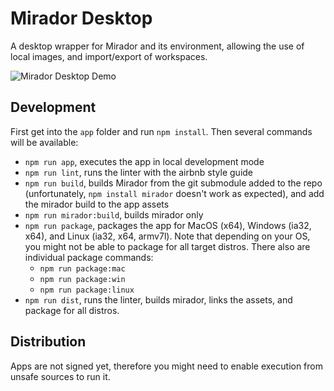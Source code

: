 # Mirador Desktop
A desktop wrapper for Mirador and its environment, allowing the use of local images, and import/export of workspaces.

![Mirador Desktop Demo](mirador-desktop-demo.gif)

## Development

First get into the `app` folder and run `npm install`. Then several commands will be available:

- `npm run app`, executes the app in local development mode
- `npm run lint`, runs the linter with the airbnb style guide
- `npm run build`, builds Mirador from the git submodule added to the repo (unfortunately, `npm install mirador` doesn't work as expected), and add the mirador build to the app assets
- `npm run mirador:build`, builds mirador only
- `npm run package`, packages the app for MacOS (x64), Windows (ia32, x64), and Linux (ia32, x64, armv7l). Note that depending on your OS, you might not be able to package for all target distros. There also are individual package commands:
  - `npm run package:mac`
  - `npm run package:win`
  - `npm run package:linux`
- `npm run dist`, runs the linter, builds mirador, links the assets, and package for all distros.

## Distribution

Apps are not signed yet, therefore you might need to enable execution from unsafe sources to run it.
